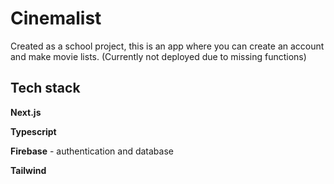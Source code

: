 

# Cinemalist
Created as a school project, this is an app where you can create an account and make movie lists.
(Currently not deployed due to missing functions)





## Tech stack
**Next.js**

**Typescript**

**Firebase** - authentication and database

**Tailwind**


